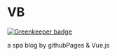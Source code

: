 # VB

[![Greenkeeper badge](https://badges.greenkeeper.io/dyygtfx/VB.svg)](https://greenkeeper.io/)

a spa blog by githubPages &amp; Vue.js
